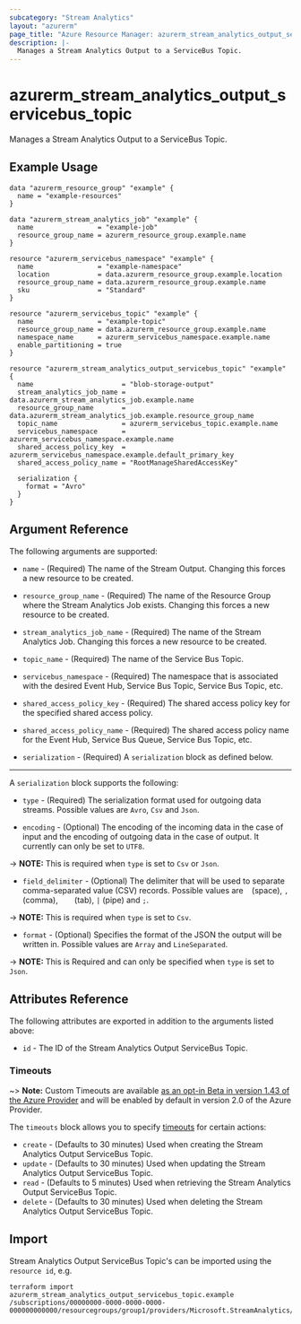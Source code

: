 ```yaml
---
subcategory: "Stream Analytics"
layout: "azurerm"
page_title: "Azure Resource Manager: azurerm_stream_analytics_output_servicebus_topic"
description: |-
  Manages a Stream Analytics Output to a ServiceBus Topic.
---
```


# azurerm_stream_analytics_output_servicebus_topic

Manages a Stream Analytics Output to a ServiceBus Topic.

## Example Usage

```hcl
data "azurerm_resource_group" "example" {
  name = "example-resources"
}

data "azurerm_stream_analytics_job" "example" {
  name                = "example-job"
  resource_group_name = azurerm_resource_group.example.name
}

resource "azurerm_servicebus_namespace" "example" {
  name                = "example-namespace"
  location            = data.azurerm_resource_group.example.location
  resource_group_name = data.azurerm_resource_group.example.name
  sku                 = "Standard"
}

resource "azurerm_servicebus_topic" "example" {
  name                = "example-topic"
  resource_group_name = data.azurerm_resource_group.example.name
  namespace_name      = azurerm_servicebus_namespace.example.name
  enable_partitioning = true
}

resource "azurerm_stream_analytics_output_servicebus_topic" "example" {
  name                      = "blob-storage-output"
  stream_analytics_job_name = data.azurerm_stream_analytics_job.example.name
  resource_group_name       = data.azurerm_stream_analytics_job.example.resource_group_name
  topic_name                = azurerm_servicebus_topic.example.name
  servicebus_namespace      = azurerm_servicebus_namespace.example.name
  shared_access_policy_key  = azurerm_servicebus_namespace.example.default_primary_key
  shared_access_policy_name = "RootManageSharedAccessKey"

  serialization {
    format = "Avro"
  }
}
```

## Argument Reference

The following arguments are supported:

* `name` - (Required) The name of the Stream Output. Changing this forces a new resource to be created.

* `resource_group_name` - (Required) The name of the Resource Group where the Stream Analytics Job exists. Changing this forces a new resource to be created.

* `stream_analytics_job_name` - (Required) The name of the Stream Analytics Job. Changing this forces a new resource to be created.

* `topic_name` - (Required) The name of the Service Bus Topic.

* `servicebus_namespace` - (Required) The namespace that is associated with the desired Event Hub, Service Bus Topic, Service Bus Topic, etc.

* `shared_access_policy_key` - (Required) The shared access policy key for the specified shared access policy.

* `shared_access_policy_name` - (Required) The shared access policy name for the Event Hub, Service Bus Queue, Service Bus Topic, etc.

* `serialization` - (Required) A `serialization` block as defined below.

---

A `serialization` block supports the following:

* `type` - (Required) The serialization format used for outgoing data streams. Possible values are `Avro`, `Csv` and `Json`.

* `encoding` - (Optional) The encoding of the incoming data in the case of input and the encoding of outgoing data in the case of output. It currently can only be set to `UTF8`.

-> **NOTE:** This is required when `type` is set to `Csv` or `Json`.

* `field_delimiter` - (Optional) The delimiter that will be used to separate comma-separated value (CSV) records. Possible values are ` ` (space), `,` (comma), `   ` (tab), `|` (pipe) and `;`.

-> **NOTE:** This is required when `type` is set to `Csv`.

* `format` - (Optional) Specifies the format of the JSON the output will be written in. Possible values are `Array` and `LineSeparated`.

-> **NOTE:** This is Required and can only be specified when `type` is set to `Json`.

## Attributes Reference

The following attributes are exported in addition to the arguments listed above:

* `id` - The ID of the Stream Analytics Output ServiceBus Topic.

### Timeouts

~> **Note:** Custom Timeouts are available [as an opt-in Beta in version 1.43 of the Azure Provider](/docs/providers/azurerm/guides/2.0-beta.html) and will be enabled by default in version 2.0 of the Azure Provider.

The `timeouts` block allows you to specify [timeouts](https://www.terraform.io/docs/configuration/resources.html#timeouts) for certain actions:

* `create` - (Defaults to 30 minutes) Used when creating the Stream Analytics Output ServiceBus Topic.
* `update` - (Defaults to 30 minutes) Used when updating the Stream Analytics Output ServiceBus Topic.
* `read` - (Defaults to 5 minutes) Used when retrieving the Stream Analytics Output ServiceBus Topic.
* `delete` - (Defaults to 30 minutes) Used when deleting the Stream Analytics Output ServiceBus Topic.

## Import

Stream Analytics Output ServiceBus Topic's can be imported using the `resource id`, e.g.

```shell
terraform import azurerm_stream_analytics_output_servicebus_topic.example /subscriptions/00000000-0000-0000-0000-000000000000/resourcegroups/group1/providers/Microsoft.StreamAnalytics/streamingjobs/job1/outputs/output1
```

